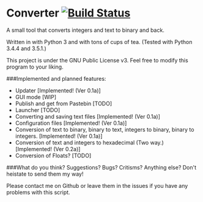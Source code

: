 # Converter [![Build Status](https://travis-ci.org/ZanyLeonic/Converter.svg?branch=master)](https://travis-ci.org/ZanyLeonicZanyLeonic/Converter)
A small tool that converts integers and text to binary and back.

Written in with Python 3 and with tons of cups of tea. (Tested with Python 3.4.4 and 3.5.1.)

This project is under the GNU Public License v3. Feel free to modify this program to your liking.

###Implemented and planned features:
* Updater [Implemented! (Ver 0.1a)]
* GUI mode [WIP]
* Publish and get from Pastebin [TODO]
* Launcher [TODO]
* Converting and saving text files [Implemented! (Ver 0.1a)]
* Configuration files [Implemented! (Ver 0.1a)]
* Conversion of text to binary, binary to text, integers to binary, binary to integers. [Implemented! (Ver 0.1a)]
* Conversion of text and integers to hexadecimal (Two way.) [Implemented! (Ver 0.2a)] 
* Conversion of Floats? [TODO]

###What do you think?
Suggestions? Bugs? Critisms? Anything else? Don't heistate to send them my way!

Please contact me on Github or leave them in the issues if you have any problems with this script.
